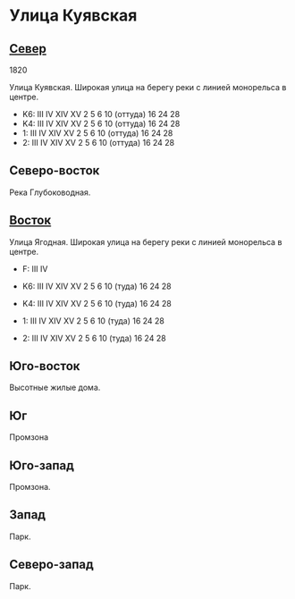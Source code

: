 # Улица Куявская

## [Север](./460110.md)

1820

Улица Куявская.
Широкая улица на берегу реки с линией монорельса в центре.

* K6:   III IV  XIV XV
        2   5   6   10 (оттуда) 16  24  28
* K4:   III IV  XIV XV
        2   5   6   10 (оттуда) 16  24  28
* 1:    III IV  XIV XV
        2   5   6   10 (оттуда) 16  24  28
* 2:    III IV  XIV XV
        2   5   6   10 (оттуда) 16  24  28

## Северо-восток

Река Глубоководная.

## [Восток](./470120.md)

Улица Ягодная.
Широкая улица на берегу реки с линией монорельса в центре.

* F:    III IV

* K6:   III IV  XIV XV
        2   5   6   10 (туда)   16  24  28
* K4:   III IV  XIV XV
        2   5   6   10 (туда)   16  24  28
* 1:    III IV  XIV XV
        2   5   6   10 (туда)   16  24  28
* 2:    III IV  XIV XV
        2   5   6   10 (туда)   16  24  28

## Юго-восток

Высотные жилые дома.

## Юг

Промзона

## Юго-запад

Промзона.

## Запад

Парк.

## Северо-запад

Парк.
